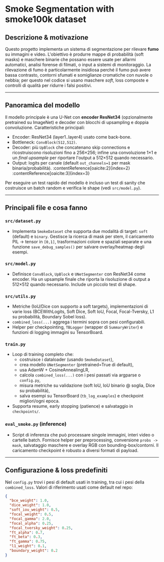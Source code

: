 # Smoke Segmentation with smoke100k dataset

## Descrizione & motivazione

Questo progetto implementa un sistema di segmentazione per rilevare **fumo** su immagini e video. L'obiettivo è produrre mappe di probabilità (soft masks) e maschere binarie che possano essere usate per allarmi automatici, analisi forense di filmati, o input a sistemi di monitoraggio. La rilevazione di fumo è particolarmente insidiosa perché il fumo può avere bassa contrasto, contorni sfumati e somiglianze cromatiche con nuvole o nebbia; per questo nel codice si usano maschere *soft*, loss composte e controlli di qualità per ridurre i falsi positivi.

---

## Panoramica del modello

Il modello principale è una U-Net con **encoder ResNet34** (opzionalmente pretrained su ImageNet) e decoder con blocchi di upsampling e doppia convoluzione.
Caratteristiche principali:

* Encoder: ResNet34 (layer1..layer4) usato come back-bone.
* Bottleneck: `ConvBlock(512,512)`.
* Decoder: più `UpBlock` che concatenano skip connections e ricostruiscono risoluzioni fino a 256×256; infine una convoluzione 1×1 e un *final upsample* per riportare l'output a 512×512 quando necessario. 
* Output: logits per canale (default `out_channels=1` per mask binaria/probabilità). :contentReference[oaicite:2]{index=2} :contentReference[oaicite:3]{index=3}

Per eseguire un test rapido del modello è incluso un test di sanity che costruisce un batch random e verifica le shape (vedi `src/model.py`).

---

## Principali file e cosa fanno


### `src/dataset.py`
* Implementa `SmokeDataset` che supporta due modalità di target: `soft` (default) e `binary`. Gestisce la ricerca di mask per stem, il caricamento PIL → tensor in `[0,1]`, trasformazioni colore e spaziali separate e una funzione `save_debug_samples()` per salvare overlay/heatmap degli esempi.

### `src/model.py`
* Definisce `ConvBlock`, `UpBlock` e `UNetSegmenter` con ResNet34 come encoder. Ha un upsample finale che riporta la risoluzione di output a 512×512 quando necessario. Include un piccolo test di shape.

### `src/utils.py`
* Metriche (IoU/Dice con supporto a soft targets), implementazioni di varie loss (BCEWithLogits, Soft Dice, Soft IoU, Focal, Focal-Tversky, L1 su probabilità, Boundary Sobel loss). 
* `combined_loss(...)` aggrega i termini sopra con pesi configurabili. 
* Helper per checkpointing, `TBLogger` (wrapper di `SummaryWriter`) e funzioni di logging immagini su TensorBoard. 

### `train.py`
* Loop di training completo che:
  - costruisce i dataloader (usando `SmokeDataset`),
  - crea modello `UNetSegmenter` (pretrained=True di default),
  - usa AdamW + CosineAnnealingLR,
  - calcola `combined_loss(...)` con i pesi passati via argparse o `config.py`,
  - misura metriche su validazione (soft IoU, IoU binario @ soglia, Dice su probabilità),
  - salva esempi su TensorBoard (`tb_log_examples`) e checkpoint migliori/ogni epoca. 
* Supporta resume, early stopping (patience) e salvataggio in `checkpoints/`. 

### `eval_smoke.py` (inference)
* Script di inferenza che può processare singole immagini, interi video o cartelle batch. Fornisce helper per preprocessing, conversione `probs -> mask`, salvataggio maschere e overlay RGB con bounding-box/contorni. Il caricamento checkpoint è robusto a diversi formati di payload. 

---

## Configurazione & loss predefiniti

Nel `config.py` trovi i pesi di default usati in training, tra cui i pesi della `combined_loss`. Valori di riferimento usati come default nel repo:

```json
{
  "bce_weight": 1.0,
  "dice_weight": 1.0,
  "soft_iou_weight": 0.5,
  "focal_weight": 0.5,
  "focal_gamma": 2.0,
  "focal_alpha": 0.25,
  "focal_tversky_weight": 0.25,
  "ft_alpha": 0.7,
  "ft_beta": 0.3,
  "ft_gamma": 0.75,
  "l1_weight": 0.1,
  "boundary_weight": 0.2
}


